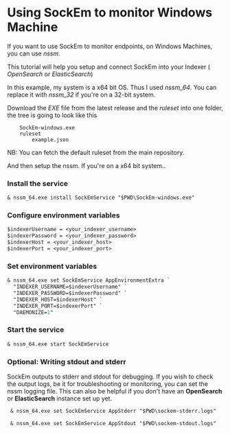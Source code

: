 
# Using SockEm to monitor Windows Machine

If you want to use SockEm to monitor endpoints, on Windows Machines, you can use *nssm*.

This tutorial will help you setup and connect SockEm into your Indexer ( *OpenSearch* or *ElasticSearch*)

In this example, my system is a x64 bit OS. Thus I used *nssm_64*. You can replace it with *nssm_32* if you're on a 32-bit system.

Download the *EXE* file from the latest release and the *ruleset* into one folder, the tree is going to look like this

```
    SockEm-windows.exe
    ruleset
        example.json
```

NB: You can fetch the default ruleset from the main repository.

And then setup the nssm. If you're on a x64 bit system..
### Install the service 

```ps
& nssm_64.exe install SockEmService "$PWD\SockEm-windows.exe"

```
### Configure environment variables

```ps
$indexerUsername = <your_indexer_username>
$indexerPassword = <your_indexer_password>
$indexerHost = <your_indexer_host>
$indexerPort = <your_indexer_port>
```

### Set environment variables

```ps
& nssm_64.exe set SockEmService AppEnvironmentExtra `
  "INDEXER_USERNAME=$indexerUsername" `
  "INDEXER_PASSWORD=$indexerPassword" `
  "INDEXER_HOST=$indexerHost" `
  "INDEXER_PORT=$indexerPort" `
  "DAEMONIZE=1"
```

### Start the service

```ps
& nssm_64.exe start SockEmService
```

### Optional: Writing stdout and stderr

SockEm outputs to stderr and stdout for debugging. If you wish to check the output logs, be it for troubleshooting or monitoring, you can set the nssm logging file.
This can also be helpful if you don't have an **OpenSearch** or **ElasticSearch** instance set up yet.

```ps
 & nssm_64.exe set SockEmService AppStderr "$PWD\sockem-stderr.logs"

 & nssm_64.exe set SockEmService AppStdout "$PWD\sockem-stdout.logs"
```


